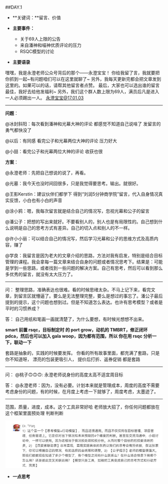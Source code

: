 ##DAY.1
+ **关键词：**留言、价值

+ **主要事件：**
    + 关于69人上限的公告
    + 来自潘神和喵神优质评论的压力
    + RSQC模型的讨论

+ **主要语录**

嘿嘿，我是永澄老师公众号背后的那个——永澄宝宝！
你给我留了言，我就要把你抓到一起~有问题咱们可以在这里就聊了~
另外，我每天更新完都会把文章发到这里的。如果可以的话，请帮其他留言者点赞。
最后，大家也可以选出谁的留言最佳，我好去给他发福利~
另外，我们这个群人数上限为69人，满员后凡是进入一人必须踢出一人。
永澄宝宝@17.01.03

-------

**问题**：

@冰封斜阳：每次看到潘神和光幕大神的评论 都感觉不知道自己说啥了 发留言的勇气都快没了

@以后：有同感 看完公子和光幕两位大神的评论 压力好大

@小喆：看完公子和光幕两位大神的评论 收获也很

**方案**：

@永澄老师：先把自己想说的说了，再看。

@光墓：我今天也没时间回很多，只是我觉得要思考。输出。就很好。

@王影Kerstin：建议伙伴们都学下 得到“刘润5分钟商学院”留言，代入自身情况真实反馈，小白也有小白的声音

@涂小鸦：嗯，我每次留言就是结合自己的情况写，忽视光幕和公子的留言

@潘公子：把想的写出来就好。不要看别人的，别人也是有局限性的。自己想到什么说明是自己的思考方式有差异。自己的切入点和别人的不一样。

@许小小丽：可以结合自己的情况写，然后学习光幕和公子的思维方式及高质内容，赚了

@学良：我留言是因为老大的文章介绍的思路，方法对我有启发，特别是结合目标管理的课程。我会拿每一篇文章来结合自身的问题或者情况思考下。结果是：可能是学到一些思路，或者找到一些问题的解决方案。自己有思考，然后可以看到那么多优秀的留言，就没有太大压力了。

-----

问：
整理思路，准确表达也很难。看的时候思绪太杂。不马上记下来，看完文章，到留言区就懵逼了。要么是无法整理完整，要么是想过的事忘了。潘公子最后提到的提示，这个问题也想到过。但是不知道怎么表达。也许有思考模型？或者是平时的习惯养成？

答：
 自己用纸和笔画一画就清楚了，为什么要想，有时候光想想不出来。

**smart 前置 rsqc，目标制定时 的 port grow，动机的 TMBRT，修正闭环 pdca，然后也可以加入 gala woop，因为都有范围，所以
你在用 rsqc 分析一下，联动一下**

套路是抽象的，实践的时候要发挥。
你看的所有故事里面，都充满了套路，只是你不知道呀，
漂亮的包装更吸引人，
提价后打折、返券促销 都是套路

-----

问：
@桃子🙃🙃🙃: 永澄老师说身份的高度太高不适宜周目标

答：
@永澄老师：因为，没有必要。计划本来就是管理成本，周度的高度不需要考虑身份的问题，有的时候，在月度上考虑一下就够了，周度考虑，太墨迹了。

----

范围，质量，进度，成本。这个工具非常好哈 老师放大招了，你任何问题都放在这个框架里面预处理 判断判断

![](./_image/70e6fb4bde4cd00575e0a599bec4d1f.jpg)


+ **一点思考**
